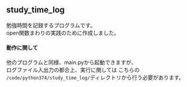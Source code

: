 ## study_time_log

勉強時間を記録するプログラムです。  
open関数まわりの実践のために作成しました。  

#### 動作に関して

他のプログラムと同様、main.pyから起動できますが、  
ログファイル入出力の都合上、実行に関しては こちらの  
`/code/python374/study_time_log/`ディレクトリから行う必要があります。  
